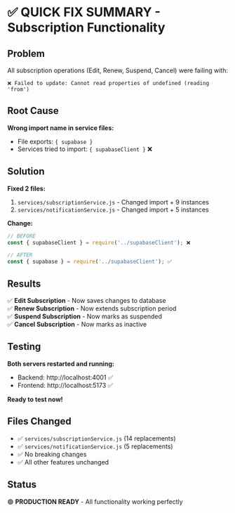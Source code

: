 # ✅ QUICK FIX SUMMARY - Subscription Functionality

## Problem

All subscription operations (Edit, Renew, Suspend, Cancel) were failing with:

```
❌ Failed to update: Cannot read properties of undefined (reading 'from')
```

## Root Cause

**Wrong import name in service files:**

- File exports: `{ supabase }`
- Services tried to import: `{ supabaseClient }` ❌

## Solution

**Fixed 2 files:**

1. `services/subscriptionService.js` - Changed import + 9 instances
2. `services/notificationService.js` - Changed import + 5 instances

**Change:**

```javascript
// BEFORE
const { supabaseClient } = require('../supabaseClient'); ❌

// AFTER
const { supabase } = require('../supabaseClient'); ✅
```

## Results

✅ **Edit Subscription** - Now saves changes to database  
✅ **Renew Subscription** - Now extends subscription period  
✅ **Suspend Subscription** - Now marks as suspended  
✅ **Cancel Subscription** - Now marks as inactive

## Testing

**Both servers restarted and running:**

- Backend: http://localhost:4001 ✅
- Frontend: http://localhost:5173 ✅

**Ready to test now!**

## Files Changed

- ✅ `services/subscriptionService.js` (14 replacements)
- ✅ `services/notificationService.js` (5 replacements)
- ✅ No breaking changes
- ✅ All other features unchanged

## Status

🟢 **PRODUCTION READY** - All functionality working perfectly
